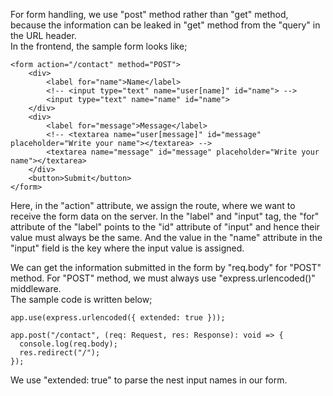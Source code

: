 For form handling, we use "post" method rather than "get" method, because the information can be leaked in "get" method from the "query" in the URL header.
<br> In the frontend, the sample form looks like;

```
<form action="/contact" method="POST">
    <div>
        <label for="name">Name</label>
        <!-- <input type="text" name="user[name]" id="name"> -->
        <input type="text" name="name" id="name">
    </div>
    <div>
        <label for="message">Message</label>
        <!-- <textarea name="user[message]" id="message" placeholder="Write your name"></textarea> -->
        <textarea name="message" id="message" placeholder="Write your name"></textarea>
    </div>
    <button>Submit</button>
</form>
```

Here, in the "action" attribute, we assign the route, where we want to receive the form data on the server. In the "label" and "input" tag, the "for" attribute of the "label" points to the "id" attribute of "input" and hence their value must always be the same. And the value in the "name" attribute in the "input" field is the key where the input value is assigned.

We can get the information submitted in the form by "req.body" for "POST" method. For "POST" method, we must always use "express.urlencoded()" middleware.
<br> The sample code is written below;

```
app.use(express.urlencoded({ extended: true }));

app.post("/contact", (req: Request, res: Response): void => {
  console.log(req.body);
  res.redirect("/");
});
```

We use "extended: true" to parse the nest input names in our form.
